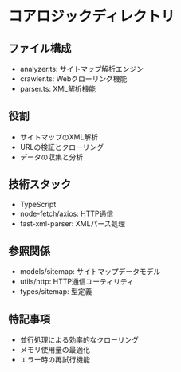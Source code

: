# コアロジックディレクトリ

## ファイル構成
- analyzer.ts: サイトマップ解析エンジン
- crawler.ts: Webクローリング機能
- parser.ts: XML解析機能

## 役割
- サイトマップのXML解析
- URLの検証とクローリング
- データの収集と分析

## 技術スタック
- TypeScript
- node-fetch/axios: HTTP通信
- fast-xml-parser: XMLパース処理

## 参照関係
- models/sitemap: サイトマップデータモデル
- utils/http: HTTP通信ユーティリティ
- types/sitemap: 型定義

## 特記事項
- 並行処理による効率的なクローリング
- メモリ使用量の最適化
- エラー時の再試行機能
```
